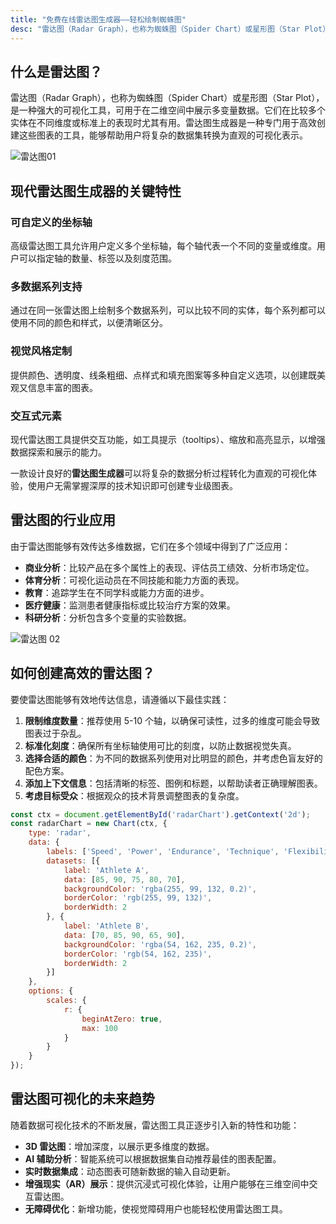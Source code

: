 ```yaml
---
title: "免费在线雷达图生成器——轻松绘制蜘蛛图"
desc: "雷达图（Radar Graph），也称为蜘蛛图（Spider Chart）或星形图（Star Plot），是一种强大的可视化工具，可用于在二维空间中展示多变量数据。它们在比较多个实体在不同维度或标准上的表现时尤其有用。雷达图生成器是一种专门用于高效创建这些图表的工具，能够帮助用户将复杂的数据集转换为直观的可视化表示。"
---
```


## 什么是雷达图？

雷达图（Radar Graph），也称为蜘蛛图（Spider Chart）或星形图（Star Plot），是一种强大的可视化工具，可用于在二维空间中展示多变量数据。它们在比较多个实体在不同维度或标准上的表现时尤其有用。雷达图生成器是一种专门用于高效创建这些图表的工具，能够帮助用户将复杂的数据集转换为直观的可视化表示。

![雷达图01](https://duckfiles.oss-cn-qingdao.aliyuncs.com/eleduck/image/6c461aac-642f-415a-b22a-6c23194dfe18.png)

## 现代雷达图生成器的关键特性

### **可自定义的坐标轴**
高级雷达图工具允许用户定义多个坐标轴，每个轴代表一个不同的变量或维度。用户可以指定轴的数量、标签以及刻度范围。

### **多数据系列支持**
通过在同一张雷达图上绘制多个数据系列，可以比较不同的实体，每个系列都可以使用不同的颜色和样式，以便清晰区分。

### **视觉风格定制**
提供颜色、透明度、线条粗细、点样式和填充图案等多种自定义选项，以创建既美观又信息丰富的图表。

### **交互式元素**
现代雷达图工具提供交互功能，如工具提示（tooltips）、缩放和高亮显示，以增强数据探索和展示的能力。

一款设计良好的**雷达图生成器**可以将复杂的数据分析过程转化为直观的可视化体验，使用户无需掌握深厚的技术知识即可创建专业级图表。

## 雷达图的行业应用

由于雷达图能够有效传达多维数据，它们在多个领域中得到了广泛应用：

- **商业分析**：比较产品在多个属性上的表现、评估员工绩效、分析市场定位。  
- **体育分析**：可视化运动员在不同技能和能力方面的表现。  
- **教育**：追踪学生在不同学科或能力方面的进步。  
- **医疗健康**：监测患者健康指标或比较治疗方案的效果。  
- **科研分析**：分析包含多个变量的实验数据。 

![雷达图 02](https://duckfiles.oss-cn-qingdao.aliyuncs.com/eleduck/image/7781ed69-fe16-44ee-a83b-f09f6cab122f.png)

## 如何创建高效的雷达图？

要使雷达图能够有效地传达信息，请遵循以下最佳实践：

1. **限制维度数量**：推荐使用 5-10 个轴，以确保可读性，过多的维度可能会导致图表过于杂乱。  
2. **标准化刻度**：确保所有坐标轴使用可比的刻度，以防止数据视觉失真。  
3. **选择合适的颜色**：为不同的数据系列使用对比明显的颜色，并考虑色盲友好的配色方案。  
4. **添加上下文信息**：包括清晰的标签、图例和标题，以帮助读者正确理解图表。  
5. **考虑目标受众**：根据观众的技术背景调整图表的复杂度。  

```javascript
const ctx = document.getElementById('radarChart').getContext('2d');
const radarChart = new Chart(ctx, {
    type: 'radar',
    data: {
        labels: ['Speed', 'Power', 'Endurance', 'Technique', 'Flexibility'],
        datasets: [{
            label: 'Athlete A',
            data: [85, 90, 75, 80, 70],
            backgroundColor: 'rgba(255, 99, 132, 0.2)',
            borderColor: 'rgb(255, 99, 132)',
            borderWidth: 2
        }, {
            label: 'Athlete B',
            data: [70, 85, 90, 65, 90],
            backgroundColor: 'rgba(54, 162, 235, 0.2)',
            borderColor: 'rgb(54, 162, 235)',
            borderWidth: 2
        }]
    },
    options: {
        scales: {
            r: {
                beginAtZero: true,
                max: 100
            }
        }
    }
});
```

## 雷达图可视化的未来趋势

随着数据可视化技术的不断发展，雷达图工具正逐步引入新的特性和功能：

- **3D 雷达图**：增加深度，以展示更多维度的数据。  
- **AI 辅助分析**：智能系统可以根据数据集自动推荐最佳的图表配置。  
- **实时数据集成**：动态图表可随新数据的输入自动更新。  
- **增强现实（AR）展示**：提供沉浸式可视化体验，让用户能够在三维空间中交互雷达图。  
- **无障碍优化**：新增功能，使视觉障碍用户也能轻松使用雷达图工具。  